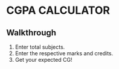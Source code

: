 # CGPA CALCULATOR

## Walkthrough

1. Enter total subjects.
2. Enter the respective marks and credits.
3. Get your expected CG!


